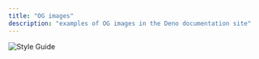 ```yaml
---
title: "OG images"
description: "examples of OG images in the Deno documentation site"
---
```


<img src="./index.png" alt="Style Guide" />

